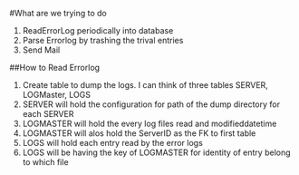 #What are we trying to do
1. ReadErrorLog periodically into database
2. Parse Errorlog by trashing the trival entries
3. Send Mail


##How to Read Errorlog
1. Create table to dump the logs. I can think of three tables SERVER, LOGMaster, LOGS
2. SERVER will hold the configuration for path of the dump directory for each SERVER
3. LOGMASTER will hold the every log files read and modifieddatetime
4. LOGMASTER will alos hold the ServerID as the FK to first table
5. LOGS will hold each entry read by the error logs
6. LOGS will be having the key of LOGMASTER for identity of entry belong to which file
